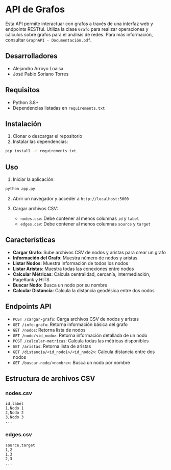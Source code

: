 # API de Grafos

Esta API permite interactuar con grafos a través de una interfaz web y endpoints RESTful. Utiliza la clase `Grafo` para realizar operaciones y cálculos sobre grafos para el análisis de redes. Para más información, consultar `GraphAPI - Documentación.pdf`.

## Desarrolladores

- Alejandro Arroyo Loaisa
- José Pablo Soriano Torres

## Requisitos

- Python 3.8+
- Dependencias listadas en `requirements.txt`

## Instalación

1. Clonar o descargar el repositorio
2. Instalar las dependencias:

```bash
pip install -r requirements.txt
```

## Uso

1. Iniciar la aplicación:

```bash
python app.py
```

2. Abrir un navegador y acceder a `http://localhost:5000`

3. Cargar archivos CSV:
   - `nodes.csv`: Debe contener al menos columnas `id` y `label`
   - `edges.csv`: Debe contener al menos columnas `source` y `target`

## Características

- **Cargar Grafo**: Sube archivos CSV de nodos y aristas para crear un grafo
- **Información del Grafo**: Muestra número de nodos y aristas
- **Listar Nodos**: Muestra información de todos los nodos
- **Listar Aristas**: Muestra todas las conexiones entre nodos
- **Calcular Métricas**: Calcula centralidad, cercanía, intermediación, PageRank y HITS
- **Buscar Nodo**: Busca un nodo por su nombre
- **Calcular Distancia**: Calcula la distancia geodésica entre dos nodos

## Endpoints API

- `POST /cargar-grafo`: Carga archivos CSV de nodos y aristas
- `GET /info-grafo`: Retorna información básica del grafo
- `GET /nodos`: Retorna lista de nodos
- `GET /nodo/<id_nodo>`: Retorna información detallada de un nodo
- `POST /calcular-metricas`: Calcula todas las métricas disponibles
- `GET /aristas`: Retorna lista de aristas
- `GET /distancia/<id_nodo1>/<id_nodo2>`: Calcula distancia entre dos nodos
- `GET /buscar-nodo/<nombre>`: Busca un nodo por nombre

## Estructura de archivos CSV

### nodes.csv

```
id,label
1,Nodo 1
2,Nodo 2
3,Nodo 3
...
```

### edges.csv

```
source,target
1,2
1,3
2,3
...
``` 
